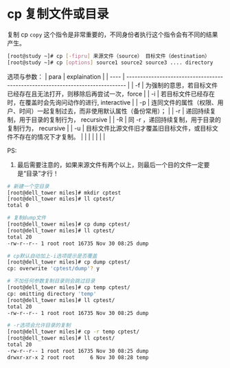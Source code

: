 # cp 复制文件或目录

复制 cp `copy` 这个指令是非常重要的，不同身份者执行这个指令会有不同的结果产生。

```sh
[root@study ~]# cp [-fipru] 来源文件（source） 目标文件（destination）
[root@study ~]# cp [options] source1 source2 source3 .... directory
```
选项与参数：
| para | explaination                                                                   |
| ---- | ------------------------------------------------------------------------------ |
| -f   | 为强制的意思，若目标文件已经存在且无法打开，则移除后再尝试一次，force          |
| -i   | 若目标文件已经存在时，在覆盖时会先询问动作的进行, interactive                  |
| -p   | 连同文件的属性（权限、用户、时间）一起复制过去，而非使用默认属性（备份常用）； |
| -r   | 递回持续复制，用于目录的复制行为， recursive                                   |
| -R   | 同 -r ，递回持续复制，用于目录的复制行为， recursive                           |
| -u   | 目标文件比源文件旧才覆盖旧目标文件，或目标文件不存在的情况下才复制。           |
|      |                                                                                |
|      |                                                                                |


PS:
1. 最后需要注意的，如果来源文件有两个以上，则最后一个目的文件一定要是“目录”才行！


```sh
# 新建一个空目录
[root@dell_tower miles]# mkdir cptest
[root@dell_tower miles]# ll cptest/
total 0

# 复制dump文件
[root@dell_tower miles]# cp dump cptest/
[root@dell_tower miles]# ll cptest/
total 20
-rw-r--r-- 1 root root 16735 Nov 30 08:25 dump

# cp默认自动加上-i选项提示是否覆盖
[root@dell_tower miles]# cp dump cptest/
cp: overwrite 'cptest/dump'? y

# 不加任何参数复制目录则会跳过目录
[root@dell_tower miles]# cp temp cptest/
cp: omitting directory 'temp'
[root@dell_tower miles]# ll cptest/
total 20
-rw-r--r-- 1 root root 16735 Nov 30 08:25 dump

# -r选项会允许目录的复制
[root@dell_tower miles]# cp -r temp cptest/
[root@dell_tower miles]# ll cptest/
total 20
-rw-r--r-- 1 root root 16735 Nov 30 08:25 dump
drwxr-xr-x 2 root root     6 Nov 30 08:28 temp
```



